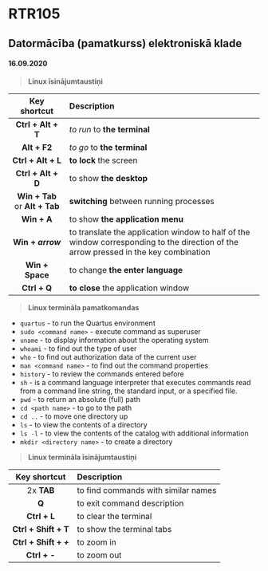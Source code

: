 # RTR105
## Datormācība (pamatkurss) elektroniskā klade

#### 16.09.2020

> **Linux īsinājumtaustiņi**

| Key shortcut | Description |
| :---: | :--- |
| **Ctrl + Alt + T** | *to run* to **the terminal** |
| **Alt + F2** | *to go* to **the terminal** |
| **Ctrl + Alt + L** | **to lock** the screen |
| **Ctrl + Alt + D** | to show **the desktop** |
| **Win + Tab** or **Alt + Tab** | **switching** between running processes |
| **Win + A** | to show **the application menu** |
| **Win + _arrow_** | to translate the application window to half of the window corresponding to the direction of the arrow pressed in the key combination |
| **Win + Space** | to change **the enter language** |
| **Ctrl + Q** | **to close** the application window |

> **Linux termināla pamatkomandas**

- `quartus`   - to run the Quartus environment
- `sudo <command name>`     - execute command as superuser
- `uname`     - to display information about the operating system
- `whoami`    - to find out the type of user
- `who`       - to find out authorization data of the current user
- `man <command name>` - to find out the command properties
- `history`   - to review the commands entered before
- `sh`        - is a command language interpreter that executes commands read from a command line string, the standard input, or a specified file.
- `pwd`       - to return an absolute (full) path
- `cd <path name>`        - to go to the path
- `cd ..`     - to move one directory up
- `ls`        - to view the contents of a directory
- `ls -l`     - to view the contents of the catalog with additional information
- `mkdir <directory name>`     - to create a directory

> **Linux termināla īsinājumtaustiņi**

| Key shortcut | Description |
| :---: | :--- |
| 2x **TAB** | to find commands with similar names |
| **Q** | to exit command description |
| **Ctrl + L** | to clear the terminal |
| **Ctrl + Shift + T** | to show the terminal tabs |
| **Ctrl + Shift + _+_** | to zoom in |
| **Ctrl + _-_** | to zoom out |
